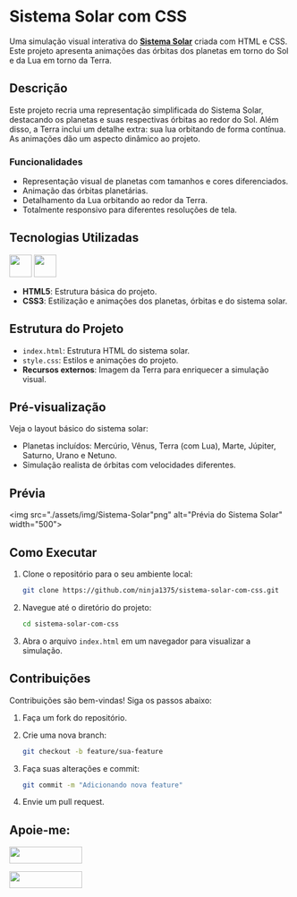 # Sistema Solar com CSS 

Uma simulação visual interativa do **[Sistema Solar](https://ninja1375.github.io/Sistema-Solar-com-CSS/)** criada com HTML e CSS. Este projeto apresenta animações das órbitas dos planetas em torno do Sol e da Lua em torno da Terra.

## Descrição

Este projeto recria uma representação simplificada do Sistema Solar, destacando os planetas e suas respectivas órbitas ao redor do Sol. Além disso, a Terra inclui um detalhe extra: sua lua orbitando de forma contínua. As animações dão um aspecto dinâmico ao projeto.

### Funcionalidades

- Representação visual de planetas com tamanhos e cores diferenciados.
- Animação das órbitas planetárias.
- Detalhamento da Lua orbitando ao redor da Terra.
- Totalmente responsivo para diferentes resoluções de tela.

## Tecnologias Utilizadas

<a href="https://programartudo.blogspot.com/2024/11/html-tudo-o-que-precisa-para-comecar.html" target="_blank"><img loading="lazy" src="https://cdn.jsdelivr.net/gh/devicons/devicon/icons/html5/html5-original.svg" width="40" height="40"/></a> 
<a href="https://programartudo.blogspot.com/2024/11/css-como-dar-estilo-ao-teu-website.html" target="_blank"><img loading="lazy" src="https://cdn.jsdelivr.net/gh/devicons/devicon/icons/css3/css3-original.svg" width="40" height="40"/></a>

- **HTML5**: Estrutura básica do projeto.
- **CSS3**: Estilização e animações dos planetas, órbitas e do sistema solar.

## Estrutura do Projeto

- `index.html`: Estrutura HTML do sistema solar.
- `style.css`: Estilos e animações do projeto.
- **Recursos externos**: Imagem da Terra para enriquecer a simulação visual.

## Pré-visualização

Veja o layout básico do sistema solar:

- Planetas incluídos: Mercúrio, Vênus, Terra (com Lua), Marte, Júpiter, Saturno, Urano e Netuno.
- Simulação realista de órbitas com velocidades diferentes.

## Prévia
<img src="./assets/img/Sistema-Solar"png" alt="Prévia do Sistema Solar" width="500">

## Como Executar

1. Clone o repositório para o seu ambiente local:
   ```bash
   git clone https://github.com/ninja1375/sistema-solar-com-css.git
   ```
2. Navegue até o diretório do projeto:
   ```bash
   cd sistema-solar-com-css
   ```
3. Abra o arquivo `index.html` em um navegador para visualizar a simulação.

## Contribuições

Contribuições são bem-vindas! Siga os passos abaixo:

1. Faça um fork do repositório.

2. Crie uma nova branch:
   ```bash
   git checkout -b feature/sua-feature
   ```
3. Faça suas alterações e commit:
   ```bash
   git commit -m "Adicionando nova feature"
   ```
4. Envie um pull request.

## Apoie-me:

<a href="https://buymeacoffee.com/antonio13" target="_blank"><img loading="lazy" src="https://img.buymeacoffee.com/button-api/?text=Buy%20me%20a%20coffee&emoji=&slug=seu_nome_de_usuario&button_colour=FFDD00&font_colour=000000&font_family=Cookie&outline_colour=000000&coffee_colour=ffffff" width="130" height="30"></a>

<a href="https://www.paypal.com/donate/?hosted_button_id=DN574F28FYUNG" target="_blank"><img loading="lazy" src="https://upload.wikimedia.org/wikipedia/commons/b/b5/PayPal.svg" width="130" height="30"></a>

